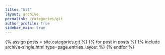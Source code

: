 ```yaml
---
title: "Git"
layout: archive
permalink: /categories/git
author_profile: true
sidebar_main: true
---
```


{% assign posts = site.categories.git %}
{% for post in posts %} {% include archive-single.html type=page.entries_layout %} {% endfor %}
